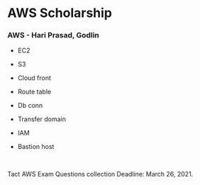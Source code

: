 # AWS Scholarship
### AWS - Hari Prasad, Godlin
- EC2

- S3 

- Cloud front 

- Route table 

- Db conn 

- Transfer domain 

- IAM 

- Bastion host

​

Tact AWS Exam Questions collection Deadline: March 26, 2021.